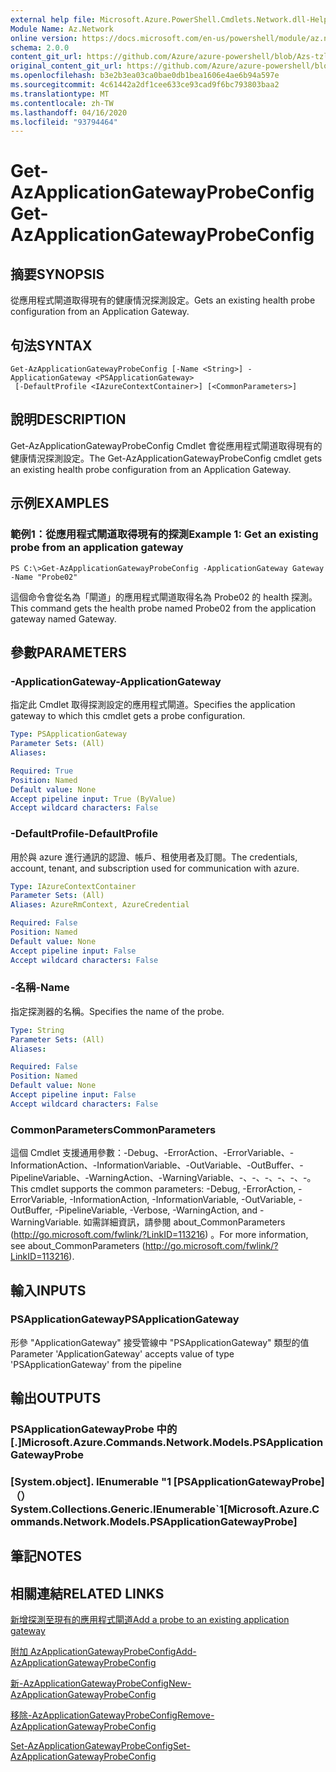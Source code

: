 ```yaml
---
external help file: Microsoft.Azure.PowerShell.Cmdlets.Network.dll-Help.xml
Module Name: Az.Network
online version: https://docs.microsoft.com/en-us/powershell/module/az.network/get-azapplicationgatewayprobeconfig
schema: 2.0.0
content_git_url: https://github.com/Azure/azure-powershell/blob/Azs-tzl/src/Network/Network/help/Get-AzApplicationGatewayProbeConfig.md
original_content_git_url: https://github.com/Azure/azure-powershell/blob/Azs-tzl/src/Network/Network/help/Get-AzApplicationGatewayProbeConfig.md
ms.openlocfilehash: b3e2b3ea03ca0bae0db1bea1606e4ae6b94a597e
ms.sourcegitcommit: 4c61442a2df1cee633ce93cad9f6bc793803baa2
ms.translationtype: MT
ms.contentlocale: zh-TW
ms.lasthandoff: 04/16/2020
ms.locfileid: "93794464"
---
```

# <span data-ttu-id="07d39-101">Get-AzApplicationGatewayProbeConfig</span><span class="sxs-lookup"><span data-stu-id="07d39-101">Get-AzApplicationGatewayProbeConfig</span></span>

## <span data-ttu-id="07d39-102">摘要</span><span class="sxs-lookup"><span data-stu-id="07d39-102">SYNOPSIS</span></span>
<span data-ttu-id="07d39-103">從應用程式閘道取得現有的健康情況探測設定。</span><span class="sxs-lookup"><span data-stu-id="07d39-103">Gets an existing health probe configuration from an Application Gateway.</span></span>

## <span data-ttu-id="07d39-104">句法</span><span class="sxs-lookup"><span data-stu-id="07d39-104">SYNTAX</span></span>

```
Get-AzApplicationGatewayProbeConfig [-Name <String>] -ApplicationGateway <PSApplicationGateway>
 [-DefaultProfile <IAzureContextContainer>] [<CommonParameters>]
```

## <span data-ttu-id="07d39-105">說明</span><span class="sxs-lookup"><span data-stu-id="07d39-105">DESCRIPTION</span></span>
<span data-ttu-id="07d39-106">Get-AzApplicationGatewayProbeConfig Cmdlet 會從應用程式閘道取得現有的健康情況探測設定。</span><span class="sxs-lookup"><span data-stu-id="07d39-106">The Get-AzApplicationGatewayProbeConfig cmdlet gets an existing health probe configuration from an Application Gateway.</span></span>

## <span data-ttu-id="07d39-107">示例</span><span class="sxs-lookup"><span data-stu-id="07d39-107">EXAMPLES</span></span>

### <span data-ttu-id="07d39-108">範例1：從應用程式閘道取得現有的探測</span><span class="sxs-lookup"><span data-stu-id="07d39-108">Example 1: Get an existing probe from an application gateway</span></span>
```
PS C:\>Get-AzApplicationGatewayProbeConfig -ApplicationGateway Gateway -Name "Probe02"
```

<span data-ttu-id="07d39-109">這個命令會從名為「閘道」的應用程式閘道取得名為 Probe02 的 health 探測。</span><span class="sxs-lookup"><span data-stu-id="07d39-109">This command gets the health probe named Probe02 from the application gateway named Gateway.</span></span>

## <span data-ttu-id="07d39-110">參數</span><span class="sxs-lookup"><span data-stu-id="07d39-110">PARAMETERS</span></span>

### <span data-ttu-id="07d39-111">-ApplicationGateway</span><span class="sxs-lookup"><span data-stu-id="07d39-111">-ApplicationGateway</span></span>
<span data-ttu-id="07d39-112">指定此 Cmdlet 取得探測設定的應用程式閘道。</span><span class="sxs-lookup"><span data-stu-id="07d39-112">Specifies the application gateway to which this cmdlet gets a probe configuration.</span></span>

```yaml
Type: PSApplicationGateway
Parameter Sets: (All)
Aliases: 

Required: True
Position: Named
Default value: None
Accept pipeline input: True (ByValue)
Accept wildcard characters: False
```

### <span data-ttu-id="07d39-113">-DefaultProfile</span><span class="sxs-lookup"><span data-stu-id="07d39-113">-DefaultProfile</span></span>
<span data-ttu-id="07d39-114">用於與 azure 進行通訊的認證、帳戶、租使用者及訂閱。</span><span class="sxs-lookup"><span data-stu-id="07d39-114">The credentials, account, tenant, and subscription used for communication with azure.</span></span>

```yaml
Type: IAzureContextContainer
Parameter Sets: (All)
Aliases: AzureRmContext, AzureCredential

Required: False
Position: Named
Default value: None
Accept pipeline input: False
Accept wildcard characters: False
```

### <span data-ttu-id="07d39-115">-名稱</span><span class="sxs-lookup"><span data-stu-id="07d39-115">-Name</span></span>
<span data-ttu-id="07d39-116">指定探測器的名稱。</span><span class="sxs-lookup"><span data-stu-id="07d39-116">Specifies the name of the probe.</span></span>

```yaml
Type: String
Parameter Sets: (All)
Aliases: 

Required: False
Position: Named
Default value: None
Accept pipeline input: False
Accept wildcard characters: False
```

### <span data-ttu-id="07d39-117">CommonParameters</span><span class="sxs-lookup"><span data-stu-id="07d39-117">CommonParameters</span></span>
<span data-ttu-id="07d39-118">這個 Cmdlet 支援通用參數：-Debug、-ErrorAction、-ErrorVariable、-InformationAction、-InformationVariable、-OutVariable、-OutBuffer、-PipelineVariable、-WarningAction、-WarningVariable、-、-、-、-、-、-。</span><span class="sxs-lookup"><span data-stu-id="07d39-118">This cmdlet supports the common parameters: -Debug, -ErrorAction, -ErrorVariable, -InformationAction, -InformationVariable, -OutVariable, -OutBuffer, -PipelineVariable, -Verbose, -WarningAction, and -WarningVariable.</span></span> <span data-ttu-id="07d39-119">如需詳細資訊，請參閱 about_CommonParameters (http://go.microsoft.com/fwlink/?LinkID=113216) 。</span><span class="sxs-lookup"><span data-stu-id="07d39-119">For more information, see about_CommonParameters (http://go.microsoft.com/fwlink/?LinkID=113216).</span></span>

## <span data-ttu-id="07d39-120">輸入</span><span class="sxs-lookup"><span data-stu-id="07d39-120">INPUTS</span></span>

### <span data-ttu-id="07d39-121">PSApplicationGateway</span><span class="sxs-lookup"><span data-stu-id="07d39-121">PSApplicationGateway</span></span>
<span data-ttu-id="07d39-122">形參 "ApplicationGateway" 接受管線中 "PSApplicationGateway" 類型的值</span><span class="sxs-lookup"><span data-stu-id="07d39-122">Parameter 'ApplicationGateway' accepts value of type 'PSApplicationGateway' from the pipeline</span></span>

## <span data-ttu-id="07d39-123">輸出</span><span class="sxs-lookup"><span data-stu-id="07d39-123">OUTPUTS</span></span>

### <span data-ttu-id="07d39-124">PSApplicationGatewayProbe 中的 [.]</span><span class="sxs-lookup"><span data-stu-id="07d39-124">Microsoft.Azure.Commands.Network.Models.PSApplicationGatewayProbe</span></span>

### <span data-ttu-id="07d39-125">[System.object]. IEnumerable "1 [PSApplicationGatewayProbe] （）</span><span class="sxs-lookup"><span data-stu-id="07d39-125">System.Collections.Generic.IEnumerable\`1[Microsoft.Azure.Commands.Network.Models.PSApplicationGatewayProbe]</span></span>

## <span data-ttu-id="07d39-126">筆記</span><span class="sxs-lookup"><span data-stu-id="07d39-126">NOTES</span></span>

## <span data-ttu-id="07d39-127">相關連結</span><span class="sxs-lookup"><span data-stu-id="07d39-127">RELATED LINKS</span></span>

[<span data-ttu-id="07d39-128">新增探測至現有的應用程式閘道</span><span class="sxs-lookup"><span data-stu-id="07d39-128">Add a probe to an existing application gateway</span></span>](https://azure.microsoft.com/en-us/documentation/articles/application-gateway-create-probe-ps/#add-a-probe-to-an-existing-application-gateway)

[<span data-ttu-id="07d39-129">附加 AzApplicationGatewayProbeConfig</span><span class="sxs-lookup"><span data-stu-id="07d39-129">Add-AzApplicationGatewayProbeConfig</span></span>]()

[<span data-ttu-id="07d39-130">新-AzApplicationGatewayProbeConfig</span><span class="sxs-lookup"><span data-stu-id="07d39-130">New-AzApplicationGatewayProbeConfig</span></span>]()

[<span data-ttu-id="07d39-131">移除-AzApplicationGatewayProbeConfig</span><span class="sxs-lookup"><span data-stu-id="07d39-131">Remove-AzApplicationGatewayProbeConfig</span></span>]()

[<span data-ttu-id="07d39-132">Set-AzApplicationGatewayProbeConfig</span><span class="sxs-lookup"><span data-stu-id="07d39-132">Set-AzApplicationGatewayProbeConfig</span></span>]()

